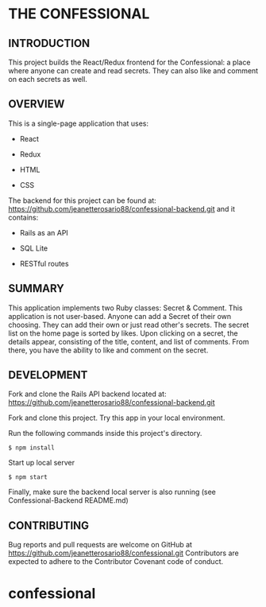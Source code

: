 # THE CONFESSIONAL


## INTRODUCTION

This project builds the React/Redux frontend for the Confessional: a place where anyone can create and read secrets. They can also like and comment on each secrets as well.

## OVERVIEW

This is a single-page application that uses:

* React

* Redux

* HTML

* CSS

The backend for this project can be found at: https://github.com/jeanetterosario88/confessional-backend.git and it contains:

* Rails as an API

* SQL Lite

* RESTful routes

## SUMMARY

This application implements two Ruby classes: Secret & Comment. This application is not user-based. Anyone can add a Secret of their own choosing. They can add their own or just read other's secrets. The secret list on the home page is sorted by likes. Upon clicking on a secret, the details appear, consisting of the title, content, and list of comments. From there, you have the ability to like and comment on the secret.


## DEVELOPMENT

Fork and clone the Rails API backend located at:
https://github.com/jeanetterosario88/confessional-backend.git

Fork and clone this project. Try this app in your local environment. 

Run the following commands inside this project's directory.

    $ npm install

Start up local server

    $ npm start

Finally, make sure the backend local server is also running (see Confessional-Backend README.md)

## CONTRIBUTING

Bug reports and pull requests are welcome on GitHub at https://github.com/jeanetterosario88/confessional.git Contributors are expected to adhere to the Contributor Covenant code of conduct.


# confessional